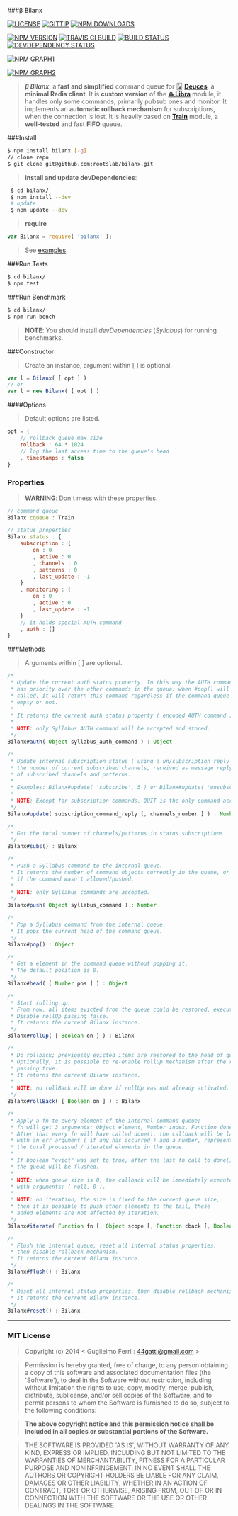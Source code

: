 ###β Bilanx

[![LICENSE](http://img.shields.io/badge/license-MIT-blue.svg)](https://github.com/rootslab/bilanx#mit-license)
[![GITTIP](http://img.shields.io/gittip/rootslab.svg)](https://www.gittip.com/rootslab/)
[![NPM DOWNLOADS](http://img.shields.io/npm/dm/bilanx.svg)](http://npm-stat.com/charts.html?package=bilanx)

[![NPM VERSION](http://img.shields.io/npm/v/bilanx.svg)](https://www.npmjs.org/package/bilanx)
[![TRAVIS CI BUILD](http://img.shields.io/travis/rootslab/bilanx.svg)](http://travis-ci.org/rootslab/bilanx)
[![BUILD STATUS](http://img.shields.io/david/rootslab/bilanx.svg)](https://david-dm.org/rootslab/bilanx)
[![DEVDEPENDENCY STATUS](http://img.shields.io/david/dev/rootslab/bilanx.svg)](https://david-dm.org/rootslab/bilanx#info=devDependencies)

[![NPM GRAPH1](https://nodei.co/npm-dl/bilanx.png)](https://nodei.co/npm/bilanx/)

[![NPM GRAPH2](https://nodei.co/npm/bilanx.png?downloads=true&stars=true)](https://nodei.co/npm/bilanx/)

> _**β Bilanx**_, a __fast and simplified__ command queue for 🂢 __[Deuces](https://github.com/rootslab/bilanx)__, a __minimal Redis client__. It is __custom version__ of the  __[♎ Libra](https://github.com/rootslab/libra)__ module, it handles only some commands, primarily pubsub ones and monitor.
> It implements an __automatic rollback mechanism__ for subscriptions, when the connection is lost.
> It is heavily based on __[Train](https://github.com/rootslab/train)__ module, a __well-tested__ and fast __FIFO__ queue.

###Install

```bash
$ npm install bilanx [-g]
// clone repo
$ git clone git@github.com:rootslab/bilanx.git
```
> __install and update devDependencies__:

```bash
 $ cd bilanx/
 $ npm install --dev
 # update
 $ npm update --dev
```
> __require__

```javascript
var Bilanx = require( 'bilanx' );
```
> See [examples](example/).

###Run Tests

```bash
$ cd bilanx/
$ npm test
```

###Run Benchmark

```bash
$ cd bilanx/
$ npm run bench
```
> __NOTE__: You should install _devDependencies_ (_Syllabus_) for running benchmarks.


###Constructor

> Create an instance, argument within [ ] is optional.

```javascript
var l = Bilanx( [ opt ] )
// or
var l = new Bilanx( [ opt ] )
```

####Options

> Default options are listed.

```javascript
opt = {
    // rollback queue max size
    rollback : 64 * 1024
    // log the last access time to the queue's head
    , timestamps : false
}
```

### Properties

> __WARNING__: Don't mess with these properties.

```javascript
// command queue
Bilanx.cqueue : Train

// status properties
Bilanx.status : {
    subscription : {
        on : 0
        , active : 0
        , channels : 0
        , patterns : 0
        , last_update : -1
    }
    , monitoring : {
        on : 0
        , active : 0
        , last_update : -1
    }
    // it holds special AUTH command
    , auth : []
}
```

###Methods

> Arguments within [ ] are optional.

```javascript
/*
 * Update the current auth status property. In this way the AUTH command
 * has priority over the other commands in the queue; when #pop() will be
 * called, it will return this command regardless if the command queue is
 * empty or not.
 *
 * It returns the current auth status property ( encoded AUTH command ).
 *
 * NOTE: only Syllabus AUTH command will be accepted and stored.
 */
Bilanx#auth( Object syllabus_auth_command ) : Object

/*
 * Update internal subscription status ( using a un/subscription reply ), passing the command and
 * the number of current subscribed channels, received as message reply. It returns the total number
 * of subscribed channels and patterns.
 *
 * Examples: Bilanx#update( 'subscribe', 5 ) or Bilanx#update( 'unsubscribe', 3 )
 *
 * NOTE: Except for subscription commands, QUIT is the only command accepted in pubsub mode.
 */
Bilanx#update( subscription_command_reply [, channels_number ] ) : Number

/*
 * Get the total number of channels/patterns in status.subscriptions
 */
Bilanx#subs() : Bilanx

/*
 * Push a Syllabus command to the internal queue.
 * It returns the number of command objects currently in the queue, or -1
 * if the command wasn't allowed/pushed.
 *
 * NOTE: only Syllabus commands are accepted.
 */
Bilanx#push( Object syllabus_command ) : Number

/*
 * Pop a Syllabus command from the internal queue.
 * It pops the current head of the command queue.
 */
Bilanx#pop() : Object

/*
 * Get a element in the command queue without popping it.
 * The default position is 0.
 */
Bilanx#head( [ Number pos ] ) : Object

/*
 * Start rolling up.
 * From now, all items evicted from the queue could be restored, executing #rollBack().
 * Disable rollUp passing false.
 * It returns the current Bilanx instance.
 */
Bilanx#rollUp( [ Boolean on ] ) : Bilanx

/*
 * Do rollback; previously evicted items are restored to the head of queue.
 * Optionally, it is possible to re-enable rollUp mechanism after the rollBack,
 * passing true.
 * It returns the current Bilanx instance.
 * 
 * NOTE: no rollBack will be done if rollUp was not already activated.
 */
Bilanx#rollBack( [ Boolean on ] ) : Bilanx

/*
 * Apply a fn to every element of the internal command queue;
 * fn will get 3 arguments: Object element, Number index, Function done.
 * After that every fn will have called done(), the callback will be launched
 * with an err argument ( if any has occurred ) and a number, representing
 * the total processed / iterated elements in the queue.
 *
 * If boolean "evict" was set to true, after the last fn call to done(),
 * the queue will be flushed.
 *
 * NOTE: when queue size is 0, the callback will be immediately executed
 * with arguments: ( null, 0 ).
 *
 * NOTE: on iteration, the size is fixed to the current queue size,
 * then it is possible to push other elements to the tail, these
 * added elements are not affected by iteration.
 */
Bilanx#iterate( Function fn [, Object scope [, Function cback [, Boolean evict ] ] ] ) : Bilanx

/*
 * Flush the internal queue, reset all internal status properties,
 * then disable rollback mechanism.
 * It returns the current Bilanx instance.
 */
Bilanx#flush() : Bilanx

/*
 * Reset all internal status properties, then disable rollback mechanism.
 * It returns the current Bilanx instance.
 */
Bilanx#reset() : Bilanx
```
------------------------------------------------------------------------


### MIT License

> Copyright (c) 2014 &lt; Guglielmo Ferri : 44gatti@gmail.com &gt;

> Permission is hereby granted, free of charge, to any person obtaining
> a copy of this software and associated documentation files (the
> 'Software'), to deal in the Software without restriction, including
> without limitation the rights to use, copy, modify, merge, publish,
> distribute, sublicense, and/or sell copies of the Software, and to
> permit persons to whom the Software is furnished to do so, subject to
> the following conditions:

> __The above copyright notice and this permission notice shall be
> included in all copies or substantial portions of the Software.__

> THE SOFTWARE IS PROVIDED 'AS IS', WITHOUT WARRANTY OF ANY KIND,
> EXPRESS OR IMPLIED, INCLUDING BUT NOT LIMITED TO THE WARRANTIES OF
> MERCHANTABILITY, FITNESS FOR A PARTICULAR PURPOSE AND NONINFRINGEMENT.
> IN NO EVENT SHALL THE AUTHORS OR COPYRIGHT HOLDERS BE LIABLE FOR ANY
> CLAIM, DAMAGES OR OTHER LIABILITY, WHETHER IN AN ACTION OF CONTRACT,
> TORT OR OTHERWISE, ARISING FROM, OUT OF OR IN CONNECTION WITH THE
> SOFTWARE OR THE USE OR OTHER DEALINGS IN THE SOFTWARE.
